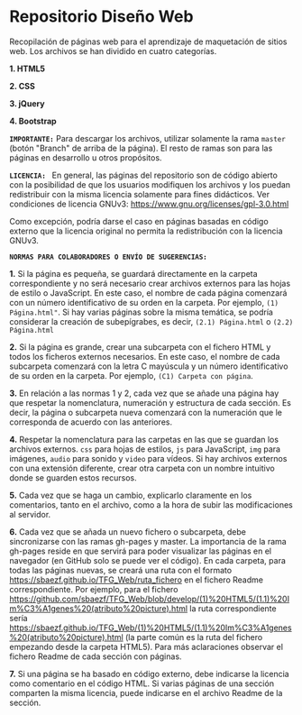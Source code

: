 ﻿# Repositorio Diseño Web
Recopilación de páginas web para el aprendizaje de maquetación de sitios web. Los archivos se han dividido en cuatro categorías.

**1. HTML5**

**2. CSS**

**3. jQuery**

**4. Bootstrap**

**`IMPORTANTE:`** Para descargar los archivos, utilizar solamente la rama `master` (botón "Branch" de arriba de la página). El resto de ramas son para las páginas en desarrollo u otros propósitos.

**`LICENCIA: `** En general, las páginas del repositorio son de código abierto con la posibilidad de que los usuarios modifiquen los archivos y los puedan redistribuir con la misma licencia solamente para fines didácticos. Ver condiciones de licencia GNUv3: https://www.gnu.org/licenses/gpl-3.0.html

Como excepción, podría darse el caso en páginas basadas en código externo que la licencia original no permita la redistribución con la licencia GNUv3.

**`NORMAS PARA COLABORADORES O ENVÍO DE SUGERENCIAS:`**

**1.** Si la página es pequeña, se guardará directamente en la carpeta correspondiente y no será necesario crear archivos externos para las hojas de estilo o JavaScript. En este caso, el nombre de cada página comenzará con un número identificativo de su orden en la carpeta. Por ejemplo, `(1) Página.html"`. Si hay varias páginas sobre la misma temática, se podría considerar la creación de subepígrabes, es decir, `(2.1) Página.html` o `(2.2) Página.html`

**2.** Si la página es grande, crear una subcarpeta con el fichero HTML y todos los ficheros externos necesarios. En este caso, el nombre de cada subcarpeta comenzará con la letra C mayúscula y un número identificativo de su orden en la carpeta. Por ejemplo, `(C1) Carpeta con página`.

**3.** En relación a las normas 1 y 2, cada vez que se añade una página hay que respetar la nomenclatura, numeración y estructura de cada sección. Es decir, la página o subcarpeta nueva comenzará con la numeración que le corresponda de acuerdo con las anteriores.

**4.** Respetar la nomenclatura para las carpetas en las que se guardan los archivos externos. `css` para hojas de estilos, `js` para JavaScript, `img` para imágenes, `audio` para sonido y `video` para vídeos. Si hay archivos externos con una extensión diferente, crear otra carpeta con un nombre intuitivo donde se guarden estos recursos.

**5.** Cada vez que se haga un cambio, explicarlo claramente en los comentarios, tanto en el archivo, como a la hora de subir las modificaciones al servidor.

**6.** Cada vez que se añada un nuevo fichero o subcarpeta, debe sincronizarse con las ramas gh-pages y master. La importancia de la rama gh-pages reside en que servirá para poder visualizar las páginas en el navegador (en GitHub solo se puede ver el código). En cada carpeta, para todas las páginas nuevas, se creará una ruta con el formato https://sbaezf.github.io/TFG_Web/ruta_fichero en el fichero Readme correspondiente. Por ejemplo, para el fichero https://github.com/sbaezf/TFG_Web/blob/develop/(1)%20HTML5/(1.1)%20Im%C3%A1genes%20(atributo%20picture).html la ruta correspondiente sería https://sbaezf.github.io/TFG_Web/(1)%20HTML5/(1.1)%20Im%C3%A1genes%20(atributo%20picture).html (la parte común es la ruta del fichero empezando desde la carpeta HTML5). Para más aclaraciones observar el fichero Readme de cada sección con páginas.

**7.** Si una página se ha basado en código externo, debe indicarse la licencia como comentario en el código HTML. Si varias páginas de una sección comparten la misma licencia, puede indicarse en el archivo Readme de la sección.